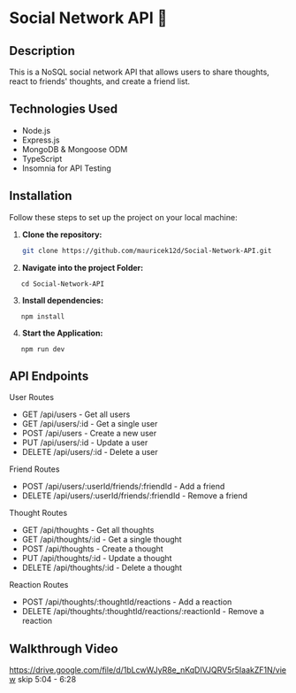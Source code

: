 # Social Network API 🚀

## Description
This is a NoSQL social network API that allows users to share thoughts, react to friends' thoughts, and create a friend list.

## Technologies Used
- Node.js
- Express.js
- MongoDB & Mongoose ODM
- TypeScript
- Insomnia for API Testing

## Installation
Follow these steps to set up the project on your local machine:


1. **Clone the repository:**
   ```sh
   git clone https://github.com/mauricek12d/Social-Network-API.git

2. **Navigate into the project Folder:**
```
   cd Social-Network-API
```
3. **Install dependencies:**
```
   npm install
```
4. **Start the Application:**
```
   npm run dev

```
## API Endpoints 
User Routes

- GET /api/users - Get all users
- GET /api/users/:id - Get a single user
- POST /api/users - Create a new user
- PUT /api/users/:id - Update a user
- DELETE /api/users/:id - Delete a user

Friend Routes

- POST /api/users/:userId/friends/:friendId - Add a friend
- DELETE /api/users/:userId/friends/:friendId - Remove a friend

Thought Routes

- GET /api/thoughts - Get all thoughts
- GET /api/thoughts/:id - Get a single thought
- POST /api/thoughts - Create a thought
- PUT /api/thoughts/:id - Update a thought
- DELETE /api/thoughts/:id - Delete a thought

Reaction Routes
- POST /api/thoughts/:thoughtId/reactions - Add a reaction
- DELETE /api/thoughts/:thoughtId/reactions/:reactionId - Remove a reaction

## Walkthrough Video

https://drive.google.com/file/d/1bLcwWJyR8e_nKqDIVJQRV5r5IaakZF1N/view 
skip 5:04 - 6:28
